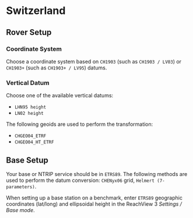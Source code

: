 # Switzerland

## Rover Setup

### Coordinate System

Choose a coordinate system based on `CH1903` (such as `CH1903 / LV03`) or `CH1903+` (such as `CH1903+ / LV95`) datums.

### Vertical Datum

Choose one of the available vertical datums:

* `LHN95 height`
* `LN02 height`

The following geoids are used to perform the transformation:

* `CHGEO04_ETRF`
* `CHGEO04_HT_ETRF`

## Base Setup

Your base or NTRIP service should be in `ETRS89`. The following methods are used to perform the datum conversion: `CHENyx06` grid, `Helmert (7-parameters)`.

When setting up a base station on a benchmark, enter `ETRS89` geographic coordinates (lat/long) and ellipsoidal height in the ReachView 3 *Settings / Base mode*.
